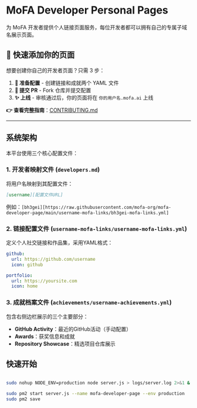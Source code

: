 # MoFA Developer Personal Pages

为 MoFA 开发者提供个人链接页面服务，每位开发者都可以拥有自己的专属子域名展示页面。

## 🚀 快速添加你的页面

想要创建你自己的开发者页面？只需 3 步：

1. **📝 准备配置** - 创建链接和成就两个 YAML 文件
2. **🔀 提交 PR** - Fork 仓库并提交配置
3. **✨ 上线** - 审核通过后，你的页面将在 `你的用户名.mofa.ai` 上线

**👉 查看完整指南**：[CONTRIBUTING.md](CONTRIBUTING.md)

---

## 系统架构

本平台使用三个核心配置文件：

### 1. 开发者映射文件 (`developers.md`)
将用户名映射到其配置文件：
```markdown
[username][配置文件URL]
```
例如：`[bh3gei][https://raw.githubusercontent.com/mofa-org/mofa-developer-page/main/username-mofa-links/bh3gei-mofa-links.yml]`

### 2. 链接配置文件 (`username-mofa-links/username-mofa-links.yml`)
定义个人社交链接和作品集，采用YAML格式：
```yaml
github:
  url: https://github.com/username
  icon: github

portfolio:
  url: https://yoursite.com
  icon: home
```

### 3. 成就档案文件 (`achievements/username-achievements.yml`)
包含右侧边栏展示的三个主要部分：
- **GitHub Activity**：最近的GitHub活动（手动配置）
- **Awards**：获奖信息和成就
- **Repository Showcase**：精选项目仓库展示

## 快速开始

```bash

sudo nohup NODE_ENV=production node server.js > logs/server.log 2>&1 &

```

```bash
sudo pm2 start server.js --name mofa-developer-page --env production
sudo pm2 save
```
